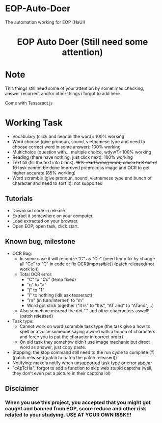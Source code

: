 # EOP-Auto-Doer
The automation working for EOP (HaUI)

<h1 align="center">EOP Auto Doer (Still need some attention)</h1>
<p align="center">

# Note

This things still need some of your attention by sometimes checking, answer recorrect and/or other things i forgot to add here

Come with Tesseract.js

# Working Task
 - Vocabulary (click and hear all the word): 100% working
 - Word choose (give pronoun, sound, vietnamese type and need to choose correct word in some answer): 100% working
 - Multichoice (question with... multiple choice, wdyw?): 100% working
 - Reading (there have nothing, just click next): 100% working
 - Text fill (fill the text into blank): ~~16% read wrong word, cause to 3 out of 10 task cannot be done~~ Improved preprocess image and OCR to get higher accurate (85% working)
 - Word scramble (give pronoun, sound, vietnamese type and bunch of character and need to sort it): not supported

## Tutorials

 - Download code in release.
 - Extract it somewhere on your computer.
 - Load extracted on your browser.
 - Open EOP, open task, click start.

## Known bug, milestone

 - OCR Bug:
     - In some case it will reconize "C" as "Cc" (need temp fix by change all "Cc" to "C" in code or fix OCR(impossible)) (patch released(not work lol))
     - Total OCR error:
       - "C" to "Cc" (temp fixed)
       - "g" to "a"
       - "j" to "1"
       - "i" to nothing (idk ask tesseract)
       - "rn" (in turn/internet) to "m"
       - Word got stick together ("It is" to "Itis", "AT and" to "ATand",...)
     - Also sometime misread the dot "." and other chacracters aswell! (patch released)
 - Task type:
   - Cannot work on word scramble task type (the task give a how to spell or a voice someone saying a word with a bunch of characters and force you to put the character in correct order)
   - On old task they somehow didn't use image mechanic but direct word as answer, just copy paste.
 - Stopping: the stop command still need to the run cycle to complete (?) (patch released(patch to patch the patch released))
 - Notifying: make a notify when unsupported task type or error appear
 - "cApTcHa": forgot to add a function to skip web stupid captcha (well, they don't even put a picture in their captcha lol)

## Disclaimer

### When you use this project, you accepted that you might got caught and banned from EOP, score reduce and other risk related to your studying. USE AT YOUR OWN RISK!!!
